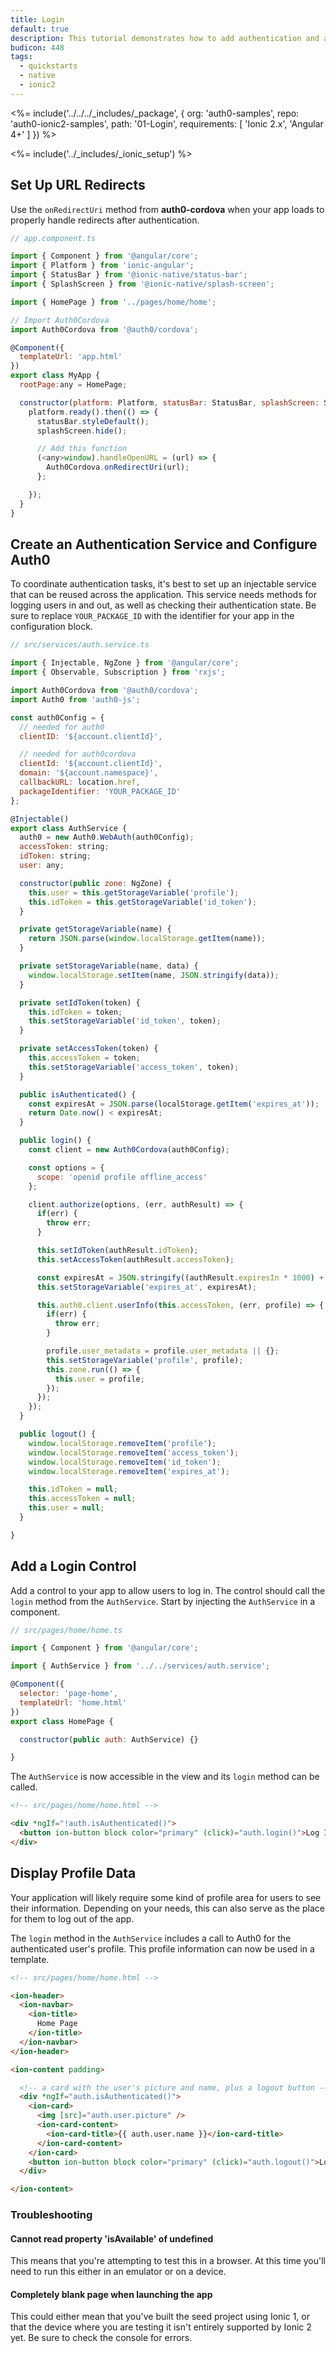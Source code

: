 ```yaml
---
title: Login
default: true
description: This tutorial demonstrates how to add authentication and authorization to an Ionic 2 app
budicon: 448
tags:
  - quickstarts
  - native
  - ionic2
---
```


<%= include('../../../_includes/_package', {
  org: 'auth0-samples',
  repo: 'auth0-ionic2-samples',
  path: '01-Login',
  requirements: [
    'Ionic 2.x',
    'Angular 4+'
  ]
}) %>

<%= include('../_includes/_ionic_setup') %>

## Set Up URL Redirects

Use the `onRedirectUri` method from **auth0-cordova** when your app loads to properly handle redirects after authentication.

```js
// app.component.ts

import { Component } from '@angular/core';
import { Platform } from 'ionic-angular';
import { StatusBar } from '@ionic-native/status-bar';
import { SplashScreen } from '@ionic-native/splash-screen';

import { HomePage } from '../pages/home/home';

// Import Auth0Cordova
import Auth0Cordova from '@auth0/cordova';

@Component({
  templateUrl: 'app.html'
})
export class MyApp {
  rootPage:any = HomePage;

  constructor(platform: Platform, statusBar: StatusBar, splashScreen: SplashScreen) {
    platform.ready().then(() => {
      statusBar.styleDefault();
      splashScreen.hide();

      // Add this function
      (<any>window).handleOpenURL = (url) => {
        Auth0Cordova.onRedirectUri(url);
      };

    });
  }
}
```

## Create an Authentication Service and Configure Auth0

To coordinate authentication tasks, it's best to set up an injectable service that can be reused across the application. This service needs methods for logging users in and out, as well as checking their authentication state. Be sure to replace `YOUR_PACKAGE_ID` with the identifier for your app in the configuration block.

```js
// src/services/auth.service.ts

import { Injectable, NgZone } from '@angular/core';
import { Observable, Subscription } from 'rxjs';

import Auth0Cordova from '@auth0/cordova';
import Auth0 from 'auth0-js';

const auth0Config = {
  // needed for auth0
  clientID: '${account.clientId}',

  // needed for auth0cordova
  clientId: '${account.clientId}',
  domain: '${account.namespace}',
  callbackURL: location.href,
  packageIdentifier: 'YOUR_PACKAGE_ID'
};

@Injectable()
export class AuthService {
  auth0 = new Auth0.WebAuth(auth0Config);
  accessToken: string;
  idToken: string;
  user: any;

  constructor(public zone: NgZone) {
    this.user = this.getStorageVariable('profile');
    this.idToken = this.getStorageVariable('id_token');
  }

  private getStorageVariable(name) {
    return JSON.parse(window.localStorage.getItem(name));
  }

  private setStorageVariable(name, data) {
    window.localStorage.setItem(name, JSON.stringify(data));
  }

  private setIdToken(token) {
    this.idToken = token;
    this.setStorageVariable('id_token', token);
  }

  private setAccessToken(token) {
    this.accessToken = token;
    this.setStorageVariable('access_token', token);
  }

  public isAuthenticated() {
    const expiresAt = JSON.parse(localStorage.getItem('expires_at'));
    return Date.now() < expiresAt;
  }

  public login() {
    const client = new Auth0Cordova(auth0Config);

    const options = {
      scope: 'openid profile offline_access'
    };

    client.authorize(options, (err, authResult) => {
      if(err) {
        throw err;
      }

      this.setIdToken(authResult.idToken);
      this.setAccessToken(authResult.accessToken);

      const expiresAt = JSON.stringify((authResult.expiresIn * 1000) + new Date().getTime());
      this.setStorageVariable('expires_at', expiresAt);

      this.auth0.client.userInfo(this.accessToken, (err, profile) => {
        if(err) {
          throw err;
        }

        profile.user_metadata = profile.user_metadata || {};
        this.setStorageVariable('profile', profile);
        this.zone.run(() => {
          this.user = profile;
        });
      });
    });
  }

  public logout() {
    window.localStorage.removeItem('profile');
    window.localStorage.removeItem('access_token');
    window.localStorage.removeItem('id_token');
    window.localStorage.removeItem('expires_at');

    this.idToken = null;
    this.accessToken = null;
    this.user = null;
  }

}
```

## Add a Login Control

Add a control to your app to allow users to log in. The control should call the `login` method from the `AuthService`. Start by injecting the `AuthService` in a component.

```js
// src/pages/home/home.ts

import { Component } from '@angular/core';

import { AuthService } from '../../services/auth.service';

@Component({
  selector: 'page-home',
  templateUrl: 'home.html'
})
export class HomePage {

  constructor(public auth: AuthService) {}

}
```

The `AuthService` is now accessible in the view and its `login` method can be called.

```html
<!-- src/pages/home/home.html -->

<div *ngIf="!auth.isAuthenticated()">
  <button ion-button block color="primary" (click)="auth.login()">Log In</button>
</div>
```

## Display Profile Data

Your application will likely require some kind of profile area for users to see their information. Depending on your needs, this can also serve as the place for them to log out of the app.

The `login` method in the `AuthService` includes a call to Auth0 for the authenticated user's profile. This profile information can now be used in a template.

```html
<!-- src/pages/home/home.html -->

<ion-header>
  <ion-navbar>
    <ion-title>
      Home Page
    </ion-title>
  </ion-navbar>
</ion-header>

<ion-content padding>

  <!-- a card with the user's picture and name, plus a logout button -->
  <div *ngIf="auth.isAuthenticated()">
    <ion-card>
      <img [src]="auth.user.picture" />
      <ion-card-content>
        <ion-card-title>{{ auth.user.name }}</ion-card-title>
      </ion-card-content>
    </ion-card>
    <button ion-button block color="primary" (click)="auth.logout()">Logout</button>
  </div>

</ion-content>
```

### Troubleshooting

#### Cannot read property 'isAvailable' of undefined

This means that you're attempting to test this in a browser. At this time you'll need to run this either in an emulator or on a device.

#### Completely blank page when launching the app

This could either mean that you've built the seed project using Ionic 1, or that the device where you are testing it isn't entirely supported by Ionic 2 yet. Be sure to check the console for errors.
